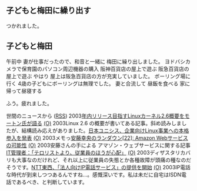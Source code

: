 ## 子どもと梅田に繰り出す

つかれました。






## 子どもと梅田


午前中 妻が仕事だったので、和音と一緒に 梅田に繰り出しました。
ヨドバシカメラで保育園のパソコン周辺機器の購入
  阪神百貨店の屋上で遊ぶ
  阪急百貨店の屋上で遊ぶ
  やはり 屋上は阪急百貨店の方が充実していました。
  ボーリング場に行く
  4歳の子どもにボーリングは無理でした。
  妻と合流して 昼飯を食べる
  家に帰って昼寝する


ふう。疲れました。



世間のニュースから ([RSS](ig031018-news.xml)) 2003[年内リリース目指すLinuxカーネル2.6概要をモートン氏が語る](http://www.zdnet.co.jp/enterprise/0310/11/epn10.html) [(O)](http://www.zdnet.co.jp/enterprise/0310/11/epn10.html) 2003Linux 2.6 の概要が書いてある記事。斜め読みしましたが、結構読み応えがありました。[日本ユニシス、企業向けLinux事業への本格参入を発表](http://biztech.nikkeibp.co.jp/wcs/leaf/CID/onair/biztech/comp/272116) [(O)](http://biztech.nikkeibp.co.jp/wcs/leaf/CID/onair/biztech/comp/272116) 2003メモっ[安藤幸央のランダウン[22]: Amazon Webサービスの可能性](http://www.atmarkit.co.jp/fjava/column/andoh/andoh22.html) [(O)](http://www.atmarkit.co.jp/fjava/column/andoh/andoh22.html) 2003安藤さんの手による アマゾン・ウェブサービスに関する記事[IT管理者：「テロリストより、従業員のほうが心配」](http://japan.cnet.com/news/ent/story/0,2000047623,20061470,00.htm) [(O)](http://japan.cnet.com/news/ent/story/0,2000047623,20061470,00.htm) 2003ディザスタリカバリも大事なのだけれど、それ以上に従業員の失態とか各種故障が頭痛の種なのだそうです。[NTT東西、「法人向けIP電話サービス」の提供を開始](http://japan.cnet.com/news/com/story/0,2000047668,20061464,00.htm) [(O)](http://japan.cnet.com/news/com/story/0,2000047668,20061464,00.htm) 2003IP電話な時代が到来しつつあるんですね…。感慨深いです。私は未だに自宅はISDN電話であるべき、と判断しています。
